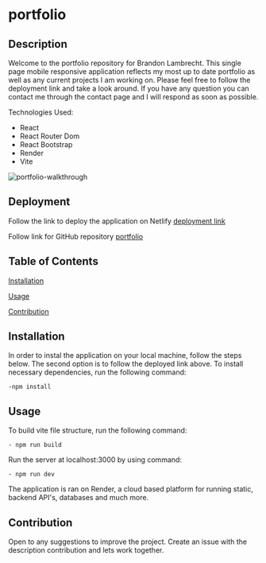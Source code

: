 # portfolio

## Description

Welcome to the portfolio repository for Brandon Lambrecht. This single page mobile responsive application reflects my most up to date portfolio as well as any current projects I am working on. Please feel free to follow the deployment link and take a look around. If you have any question you can contact me through the contact page and I will respond as soon as possible.

Technologies Used:

- React
- React Router Dom
- React Bootstrap
- Render
- Vite

![portfolio-walkthrough](./public/images/walkthrough.gif)

## Deployment

Follow the link to deploy the application on Netlify [deployment link](https://lambrecht-portfolio.onrender.com)

Follow link for GitHub repository [portfolio](https://github.com/brandonlambrecht/portfolio)

## Table of Contents

[Installation](#installation)

[Usage](#usage)

[Contribution](#contribution)

## Installation

In order to instal the application on your local machine, follow the steps below. The second option is to follow the deployed link above.
To install necessary dependencies, run the following command:

    -npm install

## Usage

To build vite file structure, run the following command:

    - npm run build

Run the server at localhost:3000 by using command:

    - npm run dev

The application is ran on Render, a cloud based platform for running static, backend API's, databases and much more.

## Contribution

Open to any suggestions to improve the project. Create an issue with the description contribution and lets work together.
